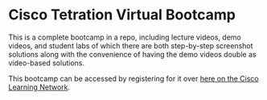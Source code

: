 # Cisco Tetration Virtual Bootcamp
  
This is a complete bootcamp in a repo, including lecture videos, demo videos, and student labs of which there are both step-by-step screenshot solutions along with the convenience of having the demo videos double as video-based solutions. 

This bootcamp can be accessed by registering for it over <a href="https://learningnetwork.cisco.com/s/learning-plan-detail-standard?ltui__urlRecordId=a1c3i000000koUhAAI&ltui__urlRedirect=learning-plan-detail-standard" target="_blank">here on the Cisco Learning Network</a>.


